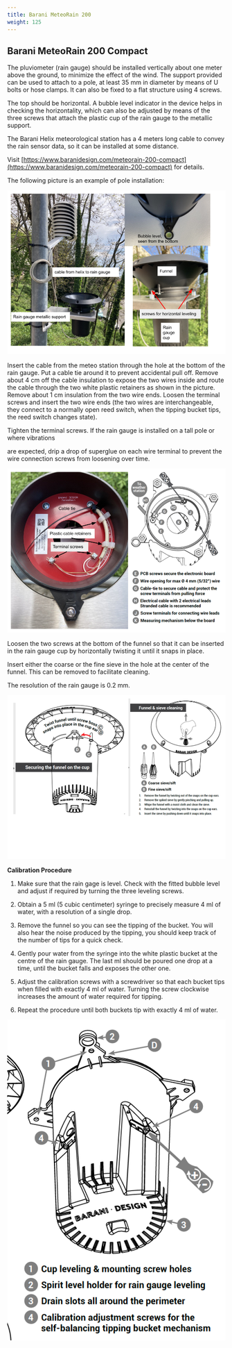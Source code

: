 ```yaml
---
title: Barani MeteoRain 200
weight: 125
---
```


## Barani MeteoRain 200 Compact

The pluviometer (rain gauge) should be installed vertically about one
meter above the ground, to minimize the effect of the wind. The support
provided can be used to attach to a pole, at least 35 mm in diameter by
means of U bolts or hose clamps. It can also be fixed to a flat
structure using 4 screws.

The top should be horizontal. A bubble level indicator in the device
helps in checking the horizontality, which can also be adjusted by means
of the three screws that attach the plastic cup of the rain gauge to the
metallic support.

The Barani Helix meteorological station has a 4 meters long cable to
convey the rain sensor data, so it can be installed at some distance.

Visit
[https://www.baranidesign.com/meteorain-200-compact](https://www.baranidesign.com/meteorain-200-compact)
for details.

The following picture is an example of pole installation:

![](images/img_meteorain_200_compact/media/image1.png)

Insert the cable from the meteo station through the hole at the bottom
of the rain gauge. Put a cable tie around it to prevent accidental pull
off. Remove about 4 cm off the cable insulation to expose the two wires
inside and route the cable through the two white plastic retainers as
shown in the picture. Remove about 1 cm insulation from the two wire
ends. Loosen the terminal screws and insert the two wire ends (the two
wires are interchangeable, they connect to a normally open reed switch,
when the tipping bucket tips, the reed switch changes state).

Tighten the terminal screws. If the rain gauge is installed on a tall
pole or where vibrations

are expected, drip a drop of superglue on each wire terminal to prevent
the wire connection screws from loosening over time.

![](images/img_meteorain_200_compact/media/image2.png)

Loosen the two screws at the bottom of the funnel so that it can be
inserted in the rain gauge cup by horizontally twisting it until it
snaps in place.

Insert either the coarse or the fine sieve in the hole at the center of
the funnel. This can be removed to facilitate cleaning.

The resolution of the rain gauge is 0.2 mm.

![](images/img_meteorain_200_compact/media/image3.png)

**Calibration Procedure**

1.  Make sure that the rain gage is level. Check with the fitted bubble level and adjust if required by turning the three leveling screws.

2.  Obtain a 5 ml (5 cubic centimeter) syringe to precisely measure 4 ml of water, with a resolution of a single drop.

3.  Remove the funnel so you can see the tipping of the bucket. You will also hear the noise produced by the tipping, you should keep track of the number of tips for a quick check.

4.  Gently pour water from the syringe into the white plastic bucket at the centre of the rain gauge. The last ml should be poured one drop at a time, until the bucket falls and exposes the other one.

5.  Adjust the calibration screws with a screwdriver so that each bucket tips when filled with exactly 4 ml of water. Turning the screw clockwise increases the amount of water required for tipping.

6.  Repeat the procedure until both buckets tip with exactly 4 ml of water.

![](images/img_meteorain_200_compact/media/image4.png)

